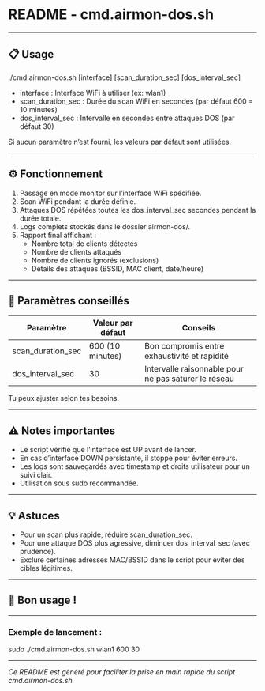 
# README - cmd.airmon-dos.sh

---

## 📋 Usage

./cmd.airmon-dos.sh [interface] [scan_duration_sec] [dos_interval_sec]

- interface : Interface WiFi à utiliser (ex: wlan1)  
- scan_duration_sec : Durée du scan WiFi en secondes (par défaut 600 = 10 minutes)  
- dos_interval_sec : Intervalle en secondes entre attaques DOS (par défaut 30)  

Si aucun paramètre n’est fourni, les valeurs par défaut sont utilisées.

---

## ⚙️ Fonctionnement

1. Passage en mode monitor sur l’interface WiFi spécifiée.  
2. Scan WiFi pendant la durée définie.  
3. Attaques DOS répétées toutes les dos_interval_sec secondes pendant la durée totale.  
4. Logs complets stockés dans le dossier airmon-dos/.  
5. Rapport final affichant :  
   - Nombre total de clients détectés  
   - Nombre de clients attaqués  
   - Nombre de clients ignorés (exclusions)  
   - Détails des attaques (BSSID, MAC client, date/heure)  

---

## 🎯 Paramètres conseillés

| Paramètre          | Valeur par défaut | Conseils                             |  
|--------------------|-------------------|------------------------------------|  
| scan_duration_sec  | 600 (10 minutes)  | Bon compromis entre exhaustivité et rapidité |  
| dos_interval_sec   | 30                | Intervalle raisonnable pour ne pas saturer le réseau |  

Tu peux ajuster selon tes besoins.

---

## ⚠️ Notes importantes

- Le script vérifie que l’interface est UP avant de lancer.  
- En cas d’interface DOWN persistante, il stoppe pour éviter erreurs.  
- Les logs sont sauvegardés avec timestamp et droits utilisateur pour un suivi clair.  
- Utilisation sous sudo recommandée.

---

## 💡 Astuces

- Pour un scan plus rapide, réduire scan_duration_sec.  
- Pour une attaque DOS plus agressive, diminuer dos_interval_sec (avec prudence).  
- Exclure certaines adresses MAC/BSSID dans le script pour éviter des cibles légitimes.

---

## 👋 Bon usage !

---

### Exemple de lancement :

sudo ./cmd.airmon-dos.sh wlan1 600 30

---

*Ce README est généré pour faciliter la prise en main rapide du script cmd.airmon-dos.sh.*
